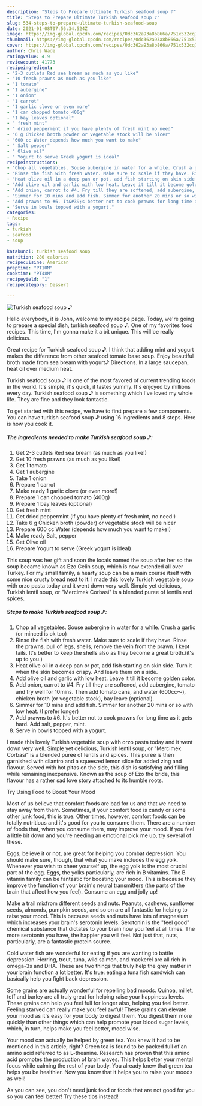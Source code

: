 ```yaml
---
description: "Steps to Prepare Ultimate Turkish seafood soup ♪"
title: "Steps to Prepare Ultimate Turkish seafood soup ♪"
slug: 534-steps-to-prepare-ultimate-turkish-seafood-soup
date: 2021-01-08T07:56:34.524Z
image: https://img-global.cpcdn.com/recipes/0dc362a93a8b866a/751x532cq70/turkish-seafood-soup-♪-recipe-main-photo.jpg
thumbnail: https://img-global.cpcdn.com/recipes/0dc362a93a8b866a/751x532cq70/turkish-seafood-soup-♪-recipe-main-photo.jpg
cover: https://img-global.cpcdn.com/recipes/0dc362a93a8b866a/751x532cq70/turkish-seafood-soup-♪-recipe-main-photo.jpg
author: Chris Wade
ratingvalue: 4.9
reviewcount: 41773
recipeingredient:
- "2-3 cutlets Red sea bream as much as you like"
- "10 fresh prawns as much as you like"
- "1 tomato"
- "1 aubergine"
- "1 onion"
- "1 carrot"
- "1 garlic clove or even more"
- "1 can chopped tomato 400g"
- "1 bay leaves optional"
- " fresh mint"
- " dried peppermint if you have plenty of fresh mint no need"
- "6 g Chicken broth powder or vegetable stock will be nicer"
- "600 cc Water depends how much you want to make"
- " Salt pepper"
- " Olive oil"
- " Yogurt to serve Greek yogurt is ideal"
recipeinstructions:
- "Chop all vegetables. Souse aubergine in water for a while. Crush a garlic (or minced is ok too)"
- "Rinse the fish with fresh water. Make sure to scale if they have. Rinse the prawns, pull of legs, shells, remove the vein from the prawn. I kept tails. It&#39;s better to keep the shells also as they become a great broth.(it&#39;s up to you.)"
- "Heat olive oil in a deep pan or pot, add fish starting on skin side. Turn it when the skin becomes crispy. And leave them on a side."
- "Add olive oil and garlic with low heat. Leave it till it become golden color."
- "Add onion, carrot to #4. Fry till they are softened, add aubergine, tomato and fry well for 10mins. Then add tomato cans, and water (600cc〜), chicken broth (or vegetable stock), bay leave (optional)."
- "Simmer for 10 mins and add fish. Simmer for another 20 mins or so with low heat. (I prefer longer)"
- "Add prawns to #6. It&#39;s better not to cook prawns for long time as it gets hard. Add salt, pepper, mint."
- "Serve in bowls topped with a yogurt."
categories:
- Recipe
tags:
- turkish
- seafood
- soup

katakunci: turkish seafood soup 
nutrition: 280 calories
recipecuisine: American
preptime: "PT10M"
cooktime: "PT48M"
recipeyield: "1"
recipecategory: Dessert

---
```



![Turkish seafood soup ♪](https://img-global.cpcdn.com/recipes/0dc362a93a8b866a/751x532cq70/turkish-seafood-soup-♪-recipe-main-photo.jpg)

Hello everybody, it is John, welcome to my recipe page. Today, we're going to prepare a special dish, turkish seafood soup ♪. One of my favorites food recipes. This time, I'm gonna make it a bit unique. This will be really delicious.

Great recipe for Turkish seafood soup ♪. I think that adding mint and yogurt makes the difference from other seafood tomato base soup. Enjoy beautiful broth made from sea bream with yogurt♪ Directions. In a large saucepan, heat oil over medium heat.

Turkish seafood soup ♪ is one of the most favored of current trending foods in the world. It's simple, it's quick, it tastes yummy. It's enjoyed by millions every day. Turkish seafood soup ♪ is something which I've loved my whole life. They are fine and they look fantastic.


To get started with this recipe, we have to first prepare a few components. You can have turkish seafood soup ♪ using 16 ingredients and 8 steps. Here is how you cook it.

<!--inarticleads1-->

##### The ingredients needed to make Turkish seafood soup ♪:

1. Get 2-3 cutlets Red sea bream (as much as you like!)
1. Get 10 fresh prawns (as much as you like!)
1. Get 1 tomato
1. Get 1 aubergine
1. Take 1 onion
1. Prepare 1 carrot
1. Make ready 1 garlic clove (or even more!)
1. Prepare 1 can chopped tomato (400g)
1. Prepare 1 bay leaves (optional)
1. Get  fresh mint
1. Get  dried peppermint (if you have plenty of fresh mint, no need!)
1. Take 6 g Chicken broth (powder) or vegetable stock will be nicer
1. Prepare 600 cc Water (depends how much you want to make!)
1. Make ready  Salt, pepper
1. Get  Olive oil
1. Prepare  Yogurt to serve (Greek yogurt is ideal)


This soup was her gift and soon the locals named the soup after her so the soup became known as Ezo Gelin soup, which is now extended all over Turkey. For my small family, a hearty soup can be a main course itself with some nice crusty bread next to it. I made this lovely Turkish vegetable soup with orzo pasta today and it went down very well. Simple yet delicious, Turkish lentil soup, or &#34;Mercimek Corbasi&#34; is a blended puree of lentils and spices. 

<!--inarticleads2-->

##### Steps to make Turkish seafood soup ♪:

1. Chop all vegetables. Souse aubergine in water for a while. Crush a garlic (or minced is ok too)
1. Rinse the fish with fresh water. Make sure to scale if they have. Rinse the prawns, pull of legs, shells, remove the vein from the prawn. I kept tails. It&#39;s better to keep the shells also as they become a great broth.(it&#39;s up to you.)
1. Heat olive oil in a deep pan or pot, add fish starting on skin side. Turn it when the skin becomes crispy. And leave them on a side.
1. Add olive oil and garlic with low heat. Leave it till it become golden color.
1. Add onion, carrot to #4. Fry till they are softened, add aubergine, tomato and fry well for 10mins. Then add tomato cans, and water (600cc〜), chicken broth (or vegetable stock), bay leave (optional).
1. Simmer for 10 mins and add fish. Simmer for another 20 mins or so with low heat. (I prefer longer)
1. Add prawns to #6. It&#39;s better not to cook prawns for long time as it gets hard. Add salt, pepper, mint.
1. Serve in bowls topped with a yogurt.


I made this lovely Turkish vegetable soup with orzo pasta today and it went down very well. Simple yet delicious, Turkish lentil soup, or &#34;Mercimek Corbasi&#34; is a blended puree of lentils and spices. This puree is then garnished with cilantro and a squeezed lemon slice for added zing and flavour. Served with hot pitas on the side, this dish is satisfying and filling while remaining inexpensive. Known as the soup of Ezo the bride, this flavour has a rather sad love story attached to its humble roots. 

Try Using Food to Boost Your Mood


Most of us believe that comfort foods are bad for us and that we need to stay away from them. Sometimes, if your comfort food is candy or some other junk food, this is true. Other times, however, comfort foods can be totally nutritious and it's good for you to consume them. There are a number of foods that, when you consume them, may improve your mood. If you feel a little bit down and you're needing an emotional pick me up, try several of these.

Eggs, believe it or not, are great for helping you combat depression. You should make sure, though, that what you make includes the egg yolk. Whenever you wish to cheer yourself up, the egg yolk is the most crucial part of the egg. Eggs, the yolks particularly, are rich in B vitamins. The B vitamin family can be fantastic for boosting your mood. This is because they improve the function of your brain's neural transmitters (the parts of the brain that affect how you feel). Consume an egg and jolly up!

Make a trail mixfrom different seeds and nuts. Peanuts, cashews, sunflower seeds, almonds, pumpkin seeds, and so on are all fantastic for helping to raise your mood. This is because seeds and nuts have lots of magnesium which increases your brain's serotonin levels. Serotonin is the "feel good" chemical substance that dictates to your brain how you feel at all times. The more serotonin you have, the happier you will feel. Not just that, nuts, particularly, are a fantastic protein source.

Cold water fish are wonderful for eating if you are wanting to battle depression. Herring, trout, tuna, wild salmon, and mackerel are all rich in omega-3s and DHA. These are two things that truly help the grey matter in your brain function a lot better. It's true: eating a tuna fish sandwich can basically help you fight back depression. 

Some grains are actually wonderful for repelling bad moods. Quinoa, millet, teff and barley are all truly great for helping raise your happiness levels. These grains can help you feel full for longer also, helping you feel better. Feeling starved can really make you feel awful! These grains can elevate your mood as it's easy for your body to digest them. You digest them more quickly than other things which can help promote your blood sugar levels, which, in turn, helps make you feel better, mood wise.

Your mood can actually be helped by green tea. You knew it had to be mentioned in this article, right? Green tea is found to be packed full of an amino acid referred to as L-theanine. Research has proven that this amino acid promotes the production of brain waves. This helps better your mental focus while calming the rest of your body. You already knew that green tea helps you be healthier. Now you know that it helps you to raise your moods as well!

As you can see, you don't need junk food or foods that are not good for you so you can feel better! Try  these tips  instead!


